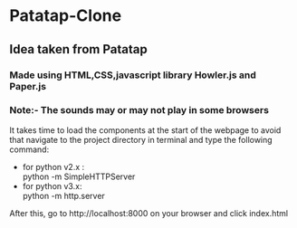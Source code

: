 # Patatap-Clone
<h2>Idea taken from <a src="https://patatap.com">Patatap</a></h2>
<h3>Made using HTML,CSS,javascript library Howler.js and Paper.js</h3>
<h3>Note:- The sounds may or may not play in some browsers</h3>
<p>It takes time to load the components at the start of the webpage to avoid that navigate to the project directory in terminal and type the following command:<br/>
<ul>
<li>for python v2.x :<br/>
  python -m SimpleHTTPServer<br/></li>
<li>for python v3.x:<br/>
  python -m http.server<br/></li>
</ul>

After this, go to http://localhost:8000 on your browser and click index.html</p>
